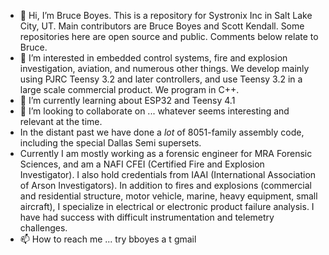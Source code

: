 - 👋 Hi, I’m  Bruce Boyes. This is a repository for Systronix Inc in Salt Lake City, UT. Main contributors are Bruce Boyes and Scott Kendall. Some repositories here are open source and public. Comments below relate to Bruce.
- 👀 I’m interested in embedded control systems, fire and explosion investigation, aviation, and numerous other things. We develop mainly using PJRC Teensy 3.2 and later controllers, and use Teensy 3.2 in a large scale commercial product. We program in C++.
- 🌱 I’m currently learning about ESP32 and Teensy 4.1
- 💞️ I’m looking to collaborate on ... whatever seems interesting and relevant at the time.
- In the distant past we have done a *lot* of 8051-family assembly code, including the special Dallas Semi supersets.
- Currently I am mostly working as a forensic engineer for MRA Forensic Sciences, and am a NAFI CFEI (Certified Fire and Explosion Investigator). I also hold credentials from IAAI (International Association of Arson Investigators). In addition to fires and explosions (commercial and residential structure, motor vehicle, marine, heavy equipment, small aircraft), I specialize in electrical or electronic product failure analysis. I have had success with difficult instrumentation and telemetry challenges.
- 📫 How to reach me ... try bboyes a t gmail

<!---
systronix/systronix is a ✨ special ✨ repository because its `README.md` (this file) appears on your GitHub profile.
You can click the Preview link to take a look at your changes.
--->
